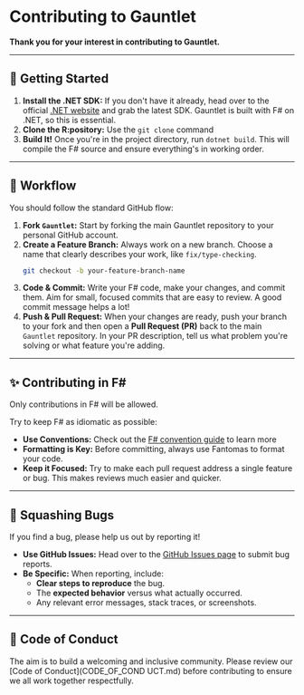 # Contributing to Gauntlet

**Thank you for your interest in contributing to Gauntlet.**

---

## 🚀 Getting Started


1. **Install the .NET SDK:** If you don't have it already, head over to the official [.NET website](https://dotnet.microsoft.com/) and grab the latest SDK. Gauntlet is built with F# on .NET, so this is essential.
2. **Clone the R:pository:** Use the `git clone` command 
3. **Build It!** Once you're in the project directory, run `dotnet build`. This will compile the F# source and ensure everything's in working order.

---

## 🎯 Workflow

You should follow the standard GitHub flow:

1. **Fork `Gauntlet`:** Start by forking the main Gauntlet repository to your personal GitHub account.
2. **Create a Feature Branch:** Always work on a new branch. Choose a name that clearly describes your work, like `fix/type-checking`.
    ```bash
    git checkout -b your-feature-branch-name
    ```
3. **Code & Commit:** Write your F# code, make your changes, and commit them. Aim for small, focused commits that are easy to review. A good commit message helps a lot!
4. **Push & Pull Request:** When your changes are ready, push your branch to your fork and then open a **Pull Request (PR)** back to the main `Gauntlet` repository. In your PR description, tell us what problem you're solving or what feature you're adding.

---

## ✨ Contributing in F# 

Only contributions in F# will be allowed. 

Try to keep F# as idiomatic as possible:

* **Use Conventions:** Check out the [F# convention guide](https://learn.microsoft.com/en-us/dotnet/fsharp/style-guide/conventions) to learn more
* **Formatting is Key:** Before committing, always use Fantomas to format your code.
* **Keep it Focused:** Try to make each pull request address a single feature or bug. This makes reviews much easier and quicker.

---

## 🐞 Squashing Bugs

If you find a bug, please help us out by reporting it!

* **Use GitHub Issues:** Head over to the [GitHub Issues page](https://github.com/gauntlet-lang/gauntlet/issues) to submit bug reports.
* **Be Specific:** When reporting, include:
    * **Clear steps to reproduce** the bug.
    * The **expected behavior** versus what actually occurred.
    * Any relevant error messages, stack traces, or screenshots.

---

## 🤝 Code of Conduct

The aim is to build a welcoming and inclusive community. Please review our [Code of Conduct](CODE_OF_COND   UCT.md) before contributing to ensure we all work together respectfully.